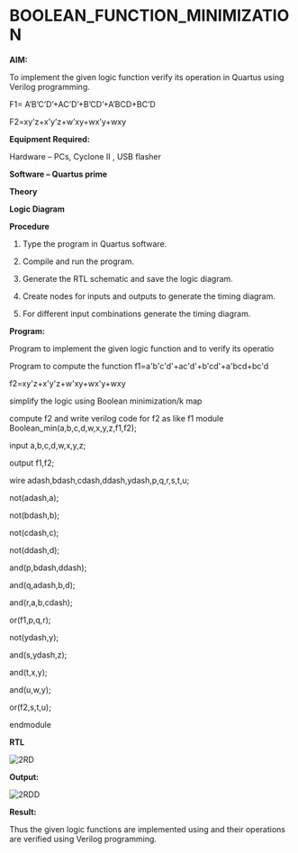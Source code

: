 # BOOLEAN_FUNCTION_MINIMIZATION

**AIM:**

To implement the given logic function verify its operation in Quartus using Verilog programming.

F1= A’B’C’D’+AC’D’+B’CD’+A’BCD+BC’D 

F2=xy’z+x’y’z+w’xy+wx’y+wxy

**Equipment Required:**

Hardware – PCs, Cyclone II , USB flasher

**Software – Quartus prime**

**Theory**

**Logic Diagram**

**Procedure**

1.	Type the program in Quartus software.

2.	Compile and run the program.

3.	Generate the RTL schematic and save the logic diagram.

4.	Create nodes for inputs and outputs to generate the timing diagram.

5.	For different input combinations generate the timing diagram.


**Program:**

 Program to implement the given logic function and to verify its operatio
 
 Program to compute the function f1=a'b'c'd'+ac'd'+b'cd'+a'bcd+bc'd
 
 f2=xy'z+x'y'z+w'xy+wx'y+wxy
 
 simplify the logic using Boolean minimization/k map 
 
 compute f2 and write verilog code for f2 as like f1
 module Boolean_min(a,b,c,d,w,x,y,z,f1,f2);
 
 input a,b,c,d,w,x,y,z;
 
 output f1,f2;
 
 wire adash,bdash,cdash,ddash,ydash,p,q,r,s,t,u;
 
 not(adash,a);
 
 not(bdash,b);
 
 not(cdash,c);
 
 not(ddash,d);
 
 and(p,bdash,ddash);
 
 and(q,adash,b,d);
 
 and(r,a,b,cdash);
 
 or(f1,p,q,r);
 
 not(ydash,y);
 
 and(s,ydash,z);
 
 and(t,x,y);
 
 and(u,w,y);
 
 or(f2,s,t,u);
 
 endmodule


**RTL**

![2RD](https://github.com/user-attachments/assets/2a887bb4-034e-41ed-ba69-77c2cd68fad7)


**Output:**

![2RDD](https://github.com/user-attachments/assets/316d5625-8c33-44bd-bb50-bc9f96576db4)


**Result:**

Thus the given logic functions are implemented using and their operations are verified using Verilog programming.

